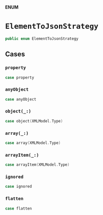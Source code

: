 **ENUM**

# `ElementToJsonStrategy`

```swift
public enum ElementToJsonStrategy
```

## Cases
### `property`

```swift
case property
```

### `anyObject`

```swift
case anyObject
```

### `object(_:)`

```swift
case object(XMLModel.Type)
```

### `array(_:)`

```swift
case array(XMLModel.Type)
```

### `arrayItem(_:)`

```swift
case arrayItem(XMLModel.Type)
```

### `ignored`

```swift
case ignored
```

### `flatten`

```swift
case flatten
```
